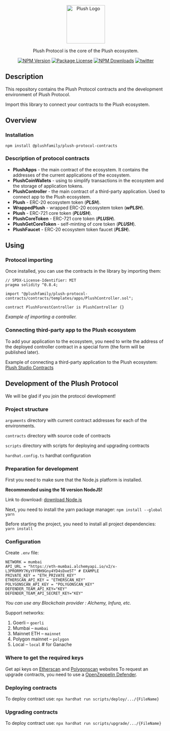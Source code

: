 <p align="center">
<a href="https://github.com/PlushFamily/plush-protocol-contracts" target="blank"><img src="https://avatars.githubusercontent.com/u/74625046?s=200&v=4" width="120" alt="Plush Logo" /></a>
</p>

<p align="center">Plush Protocol is the core of the Plush ecosystem.</p>
    <p align="center">
<a href="https://www.npmjs.com/package/@plushfamily/plush-protocol-contracts" target="_blank"><img src="https://img.shields.io/npm/v/@plushfamily/plush-protocol-contracts.svg" alt="NPM Version" /></a>
<a href="https://www.npmjs.com/package/@plushfamily/plush-protocol-contracts"><img src="https://img.shields.io/npm/l/@plushfamily/plush-protocol-contracts.svg" alt="Package License" /></a>
<a href="https://www.npmjs.com/package/@plushfamily/plush-protocol-contracts"><img src="https://img.shields.io/npm/dm/@plushfamily/plush-protocol-contracts.svg" alt="NPM Downloads" /></a>
<a href="https://twitter.com/newbly" target="_blank"><img src="https://img.shields.io/twitter/follow/newbly.svg?style=social&label=Follow" alt="twitter"></a>

## Description

This repository contains the Plush Protocol contracts and the development environment of Plush Protocol.

Import this library to connect your contracts to the Plush ecosystem.

## Overview

### Installation

```console
npm install @plushfamily/plush-protocol-contracts
```

### Description of protocol contracts

- **PlushApps** - the main contract of the ecosystem. It contains the addresses of the current applications of the ecosystem.
- **PlushCoinWallets** - using to simplify transactions in the ecosystem and the storage of application tokens.
- **PlushController** - the main contract of a third-party application. Used to connect app to the Plush ecosystem.
- **Plush** - ERC-20 ecosystem token (***PLSH***).
- **WrappedPlush** - wrapped ERC-20 ecosystem token (***wPLSH***).
- **Plush** - ERC-721 core token (***PLUSH***).
- **PlushCoreToken** - ERC-721 core token (***PLUSH***).
- **PlushGetCoreToken** - self-minting of core token (***PLUSH***).
- **PlushFaucet** - ERC-20 ecosystem token faucet (***PLSH***).

## Using

### Protocol importing

Once installed, you can use the contracts in the library by importing them:

```solidity
// SPDX-License-Identifier: MIT
pragma solidity ^0.8.4;

import "@plushfamily/plush-protocol-contracts/contracts/templates/apps/PlushController.sol";

contract PlushForestController is PlushController {}
```
_Example of importing a controller._

### Connecting third-party app to the Plush ecosystem

To add your application to the ecosystem, you need to write the address of the deployed controller contract in a special form (the form will be published later).

Example of connecting a third-party application to the Plush ecosystem: [Plush Studio Contracts](https://github.com/PlushStudio/plush-studio-contracts)

## Development of the Plush Protocol

We will be glad if you join the protocol development!

### Project structure

`arguments` directory with current contract addresses for each of the environments.

`contracts` directory with source code of contracts

`scripts` directory with scripts for deploying and upgrading contracts

`hardhat.config.ts` hardhat configuration

### Preparation for development

First you need to make sure that the Node.js platform is installed.

**Recommended using the 16 version NodeJS!**

Link to download: [download Node.js](https://nodejs.org)

Next, you need to install the yarn package manager: `npm install --global yarn`

Before starting the project, you need to install all project dependencies: `yarn install`


### Configuration

Create `.env` file:
```
NETWORK = mumbai
API_URL = "https://eth-mumbai.alchemyapi.io/v2/x-L3PRORMY7KyYFFMH9Gny4YD4sDxe5T" # EXAMPLE
PRIVATE_KEY = "ETH_PRIVATE_KEY"
ETHERSCAN_API_KEY = "ETHERSCAN_KEY"
POLYGONSCAN_API_KEY = "POLYGONSCAN_KEY"
DEFENDER_TEAM_API_KEY="KEY"
DEFENDER_TEAM_API_SECRET_KEY="KEY"
```
_You can use any Blockchain provider : Alchemy, Infura, etc._

Support networks:
1. Goerli – `goerli`
2. Mumbai – `mumbai`
3. Mainnet ETH – `mainnet`
4. Polygon mainnet – `polygon`
5. Local – `local` # for Ganache

### Where to get the required keys

Get api keys on [Etherscan](https://docs.etherscan.io/getting-started/viewing-api-usage-statistics) and [Polygonscan](https://polygonscan.com/myapikey) websites
To request an upgrade contracts, you need to use a [OpenZeppelin Defender](https://defender.openzeppelin.com/). 

### Deploying contracts

To deploy contract use: `npx hardhat run scripts/deploy/.../{FileName}`

### Upgrading contracts

To deploy contract use: `npx hardhat run scripts/upgrade/.../{FileName}`
